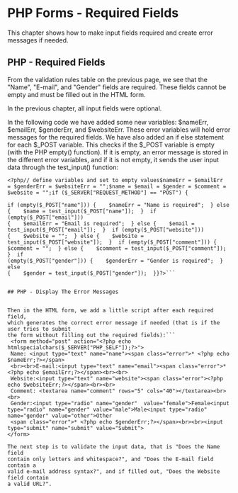 


# PHP Forms - Required Fields




This chapter shows how to make input fields required and create error messages if needed.
## PHP - Required Fields


From the validation rules table on the previous page, we see that the "Name", "E-mail", and 
"Gender" fields are required. These fields cannot be empty and must be filled out in the 
HTML form.

In the previous chapter, all input fields were optional. 


In the following code we have added some new variables: $nameErr, $emailErr, 
$genderErr, and $websiteErr. These error variables will hold error messages for the 
required fields. We have also added an if else statement for each $\_POST variable. This 
checks if the $\_POST variable is empty (with the PHP empty() 
function). If it is empty, an error message is stored in the different error variables, 
and if it is not empty, it sends the user input data through the test_input() 
function:


```
<?php// define variables and set to empty values$nameErr = $emailErr 
= $genderErr = $websiteErr = "";$name = $email = $gender = $comment = 
$website = "";if ($_SERVER["REQUEST_METHOD"] == "POST") {
  
if (empty($_POST["name"])) {    $nameErr = "Name is required";  } else {    $name = test_input($_POST["name"]);  }  if (empty($_POST["email"]))
{    $emailErr = "Email is required";  } else {    $email = test_input($_POST["email"]);  }  if (empty($_POST["website"]))
{    $website = "";  } else {    $website = test_input($_POST["website"]);  }  if (empty($_POST["comment"])) {    $comment = "";  } else {    $comment = test_input($_POST["comment"]);  }  if 
(empty($_POST["gender"])) {    $genderErr = "Gender is required";  } else
{    $gender = test_input($_POST["gender"]);  }}?>```


## PHP - Display The Error Messages


Then in the HTML form, we add a little script after each required field, 
which generates the correct error message if needed (that is if the user tries to submit 
the form without filling out the required fields):```
 <form method="post" action="<?php echo htmlspecialchars($_SERVER["PHP_SELF"]);?>"> 
 Name: <input type="text" name="name"><span class="error">* <?php echo $nameErr;?></span>
 <br><br>E-mail:<input type="text" name="email"><span class="error">* <?php echo $emailErr;?></span><br><br>
 Website:<input type="text" name="website"><span class="error"><?php echo $websiteErr;?></span><br><br>
 Comment: <textarea name="comment" rows="5" cols="40"></textarea><br><br>
 Gender:<input type="radio" name="gender"  value="female">Female<input type="radio" name="gender" value="male">Male<input type="radio" name="gender" value="other">Other
 <span class="error">* <?php echo $genderErr;?></span><br><br><input type="submit" name="submit" value="Submit"> 
</form>

The next step is to validate the input data, that is "Does the Name field 
contain only letters and whitespace?", and "Does the E-mail field contain a 
valid e-mail address syntax?", and if filled out, "Does the Website field contain 
a valid URL?".


